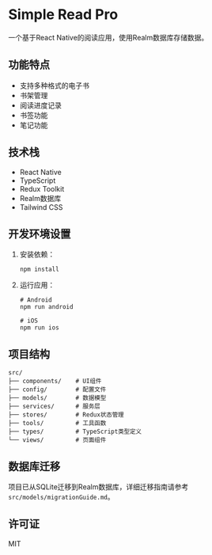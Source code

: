 # Simple Read Pro

一个基于React Native的阅读应用，使用Realm数据库存储数据。

## 功能特点

- 支持多种格式的电子书
- 书架管理
- 阅读进度记录
- 书签功能
- 笔记功能

## 技术栈

- React Native
- TypeScript
- Redux Toolkit
- Realm数据库
- Tailwind CSS

## 开发环境设置

1. 安装依赖：
   ```
   npm install
   ```

2. 运行应用：
   ```
   # Android
   npm run android

   # iOS
   npm run ios
   ```

## 项目结构

```
src/
├── components/    # UI组件
├── config/        # 配置文件
├── models/        # 数据模型
├── services/      # 服务层
├── stores/        # Redux状态管理
├── tools/         # 工具函数
├── types/         # TypeScript类型定义
└── views/         # 页面组件
```

## 数据库迁移

项目已从SQLite迁移到Realm数据库，详细迁移指南请参考 `src/models/migrationGuide.md`。

## 许可证

MIT